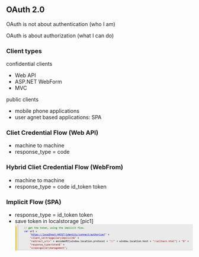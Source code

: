## OAuth 2.0
OAuth is not about authentication (who I am)

OAuth is about authorization (what I can do)

### Client types
confidential clients
- Web API
- ASP.NET WebForm
- MVC

public clients
- mobile phone applications
- user agnet based applications: SPA

### Cliet Credential Flow (Web API)
- machine to machine
- response_type = code

### Hybrid Cliet Credential Flow (WebFrom)
- machine to machine
- response_type = code id_token token

### Implicit Flow (SPA)
- response_type = id_token token
- save token in localstorage [pic1]
![pic1](https://github.com/pinghohoho/sso/raw/master/2018-06-04_16-49-05.png)


